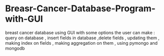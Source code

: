 # Breasr-Cancer-Database-Program-with-GUI
breast cancer database using GUI with some options the user can make : query on database , insert fields in database ,delete fields , updating them , making index on fields , making aggregation on them , using pymongo and mongodb
